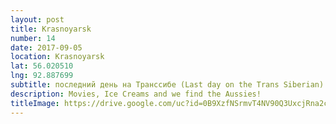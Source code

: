 ```yaml
---
layout: post
title: Krasnoyarsk
number: 14
date: 2017-09-05
location: Krasnoyarsk
lat: 56.020510
lng: 92.887699
subtitle: последний день на Транссибе (Last day on the Trans Siberian)
description: Movies, Ice Creams and we find the Aussies!
titleImage: https://drive.google.com/uc?id=0B9XzfNSrmvT4NV90Q3UxcjRna2c
---
```

